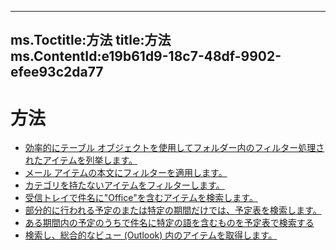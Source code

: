 

---
ms.Toctitle:方法
title:方法
ms.ContentId:e19b61d9-18c7-48df-9902-efee93c2da77
---
# 方法


- [効率的にテーブル オブジェクトを使用してフォルダー内のフィルター処理されたアイテムを列挙します。](df82b04e-dffd-d621-10dd-34ee03df2051.md)
- [メール アイテムの本文にフィルターを適用します。](15d8fec5-4b3d-340b-2394-479abf29847c.md)
- [カテゴリを持たないアイテムをフィルターします。](d351052d-6cc5-85ac-9791-c7b8ccfc5282.md)
- [受信トレイで件名に"Office"を含むアイテムを検索します。](2a2fa978-8652-edd4-ad8f-efeffc8faf65.md)
- [部分的に行われる予定のまたは特定の期間だけでは、予定表を検索します。](3ff170d3-f098-51ab-9ae4-0e71cc587bac.md)
- [ある期間内の予定のうちで件名に特定の語を含むものを予定表で検索する](92b6f569-e10e-d2cd-c941-0f062183d2bd.md)
- [検索し、総合的なビュー (Outlook) 内のアイテムを取得します。](bd62f7b8-f110-ee0a-5930-877f14353a84.md)



